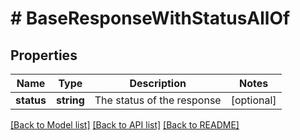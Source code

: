 # # BaseResponseWithStatusAllOf

## Properties

Name | Type | Description | Notes
------------ | ------------- | ------------- | -------------
**status** | **string** | The status of the response | [optional]

[[Back to Model list]](../../README.md#models) [[Back to API list]](../../README.md#endpoints) [[Back to README]](../../README.md)
